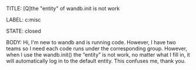 TITLE:
[Q]the "entity" of wandb.init is not work

LABEL:
c:misc

STATE:
closed

BODY:
Hi, I'm new to wandb and is running code. However, I have two teams so I need each code runs under the corresponding group. However, when I use the wandb.init() the “entity” is not work, no matter what I fill in, it will automatically log in to the default entity. This confuses me, thank you.

